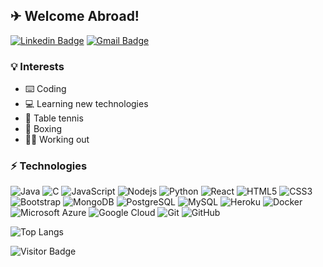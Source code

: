 ## ✈ Welcome Abroad!



[![Linkedin Badge](https://img.shields.io/badge/-basselashi-blue?style=flat-square&logo=Linkedin&logoColor=white&link=https://www.linkedin.com/in/basselashi/)](https://www.linkedin.com/in/basselashi/)
[![Gmail Badge](https://img.shields.io/badge/-Contact%20Me-c14438?style=flat-square&logo=Gmail&logoColor=white&link=mailto:passel.y@el-ashi.net)](mailto:passel.y@el-ashi.net)

### 💡 Interests

- ⌨️ Coding
- 💻 Learning new technologies
- 🏓 Table tennis
- 🥊 Boxing
- 🏋🏽 Working out

### ⚡ Technologies

![Java](https://img.shields.io/badge/-java-E34A86?style=flat-square&logo=java)
![C](https://img.shields.io/badge/-C++-00599C?style=flat-square&logo=c)
![JavaScript](https://img.shields.io/badge/-JavaScript-black?style=flat-square&logo=javascript)
![Nodejs](https://img.shields.io/badge/-Nodejs-black?style=flat-square&logo=Node.js)
![Python](https://img.shields.io/badge/-Python-black?style=flat-square&logo=Python)
![React](https://img.shields.io/badge/-React-black?style=flat-square&logo=react)
![HTML5](https://img.shields.io/badge/-HTML5-E34F26?style=flat-square&logo=html5&logoColor=white)
![CSS3](https://img.shields.io/badge/-CSS3-1572B6?style=flat-square&logo=css3)
![Bootstrap](https://img.shields.io/badge/-Bootstrap-563D7C?style=flat-square&logo=bootstrap)
![MongoDB](https://img.shields.io/badge/-MongoDB-black?style=flat-square&logo=mongodb)
![PostgreSQL](https://img.shields.io/badge/-PostgreSQL-336791?style=flat-square&logo=postgresql)
![MySQL](https://img.shields.io/badge/-MySQL-black?style=flat-square&logo=mysql)
![Heroku](https://img.shields.io/badge/-Heroku-430098?style=flat-square&logo=heroku)
![Docker](https://img.shields.io/badge/-Docker-black?style=flat-square&logo=docker)
![Microsoft Azure](https://img.shields.io/badge/Microsoft%20Azure-232F7E?style=flat-square&logo=microsoft-azure)
![Google Cloud](https://img.shields.io/badge/Google%20Cloud-black?style=flat-square&logo=google-cloud)
![Git](https://img.shields.io/badge/-Git-black?style=flat-square&logo=git)
![GitHub](https://img.shields.io/badge/-GitHub-181717?style=flat-square&logo=github)

<!-- ![Github Stats](https://github-readme-stats.vercel.app/api?username=basselashi&count_private=true&show_icons=true&include_all_commits=true) -->
![Top Langs](https://github-readme-stats.vercel.app/api/top-langs/?username=basselashi&hide=TeX&layout=compact)

![Visitor Badge](https://visitor-badge.laobi.icu/badge?page_id=basselashi)
